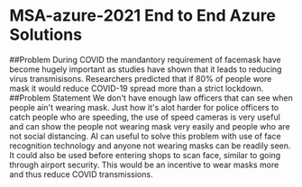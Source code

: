 # MSA-azure-2021 End to End Azure Solutions
##Problem 
During COVID the mandantory requirement of facemask have become hugely important as studies have shown that it leads to reducing virus transmisisons. Researchers predicted that if 80% of people wore mask it would reduce COVID-19 spread more than a strict lockdown.
##Problem Statement
We don't have enough law officers that can see when people ain't wearing mask. Just how it's alot harder for police officers to catch people who are speeding, the use of speed cameras is very useful and can show the people not wearing mask very easily and people who are not social distancing.
AI can useful to solve this problem with use of face recognition technology and anyone not wearing masks can be readily seen. It could also be used before entering shops to scan face, similar to going through airport security. This would be an incentive to wear masks more and thus reduce COVID transmissions.


